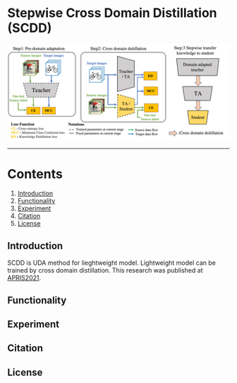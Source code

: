 # Stepwise Cross Domain Distillation (SCDD)

<div align="center">
    <img src=".github/SCDD.jpg", width="900">
</div>



----------------------------------------------------------------------------------------------------




# Contents
1. [Introduction](#Introduction)
2. [Functionality](#Functionality)
3. [Experiment](#Experiment)
4. [Citation](#Citation)
5. [License](#License)

## Introduction

SCDD is UDA method for lieghtweight model. Lightweight model can be trained by cross domain distillation. This research was published at [APRIS2021](http://sigemb.jp/APRIS/2021/).

## Functionality
## Experiment
## Citation
## License
